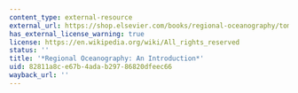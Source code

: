 ```yaml
---
content_type: external-resource
external_url: https://shop.elsevier.com/books/regional-oceanography/tomczak/978-0-08-041021-0
has_external_license_warning: true
license: https://en.wikipedia.org/wiki/All_rights_reserved
status: ''
title: '*Regional Oceanography: An Introduction*'
uid: 82811a8c-e67b-4ada-b297-86820dfeec66
wayback_url: ''
---
```


